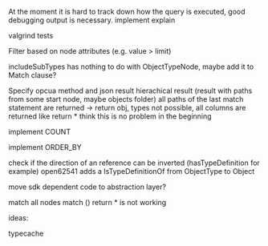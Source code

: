 At the moment it is hard to track down how the query is executed, good debugging output is necessary.
implement explain

valgrind tests

Filter based on node attributes (e.g. value > limit)

includeSubTypes has nothing to do with ObjectTypeNode, maybe add it to Match clause?

Specify opcua method and json result
hierachical result (result with paths from some start node, maybe objects folder)
all paths of the last match statement are returned -> return obj, types not possible, all columns are returned like return *
think this is no problem in the beginning

implement COUNT

implement ORDER_BY

check if the direction of an reference can be inverted (hasTypeDefinition for example)
open62541 adds a IsTypeDefinitionOf from ObjectType to Object

move sdk dependent code to abstraction layer?

match all nodes
match () return * is not working

ideas:

typecache
